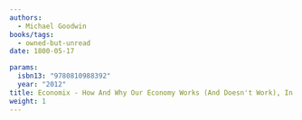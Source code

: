 ```yaml
---
authors:
  - Michael Goodwin
books/tags:
  - owned-but-unread
date: 1800-05-17

params:
  isbn13: "9780810988392"
  year: "2012"
title: Economix - How And Why Our Economy Works (And Doesn't Work), In Words And Pictures
weight: 1
---
```


<!--more-->
